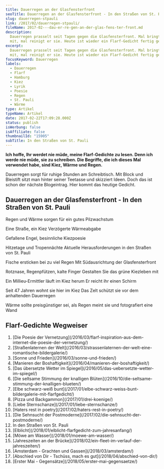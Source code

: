 ```yaml
---
title: Dau­er­re­gen an der Glas­fens­ter­front
seoTitle: Dauerregen an der Glasfensterfront - In den Straßen von St. Pauli
slug: dauerregen-stpauli
link: /2017/02/dauerregen-stpauli/
fileName: 2017-02---dau-er-re-gen-an-der-glas-fens-ter-front.md
description:
  Dauerregen prasselt seit Tagen gegen die Glasfensterfront. Mal bringt er Staub
  mit, mal reinigt er sie. Heute ist wieder ein Flarf-Gedicht fertig geworden.
excerpt:
  Dauerregen prasselt seit Tagen gegen die Glasfensterfront. Mal bringt er Staub
  mit, mal reinigt er sie. Heute ist wieder ein Flarf-Gedicht fertig geworden.
focusKeyword: Dauerregen
labels:
  - Dauerregen
  - Flarf
  - Hamburg
  - Kiez
  - Lyrik
  - Poesie
  - Regen
  - St. Pauli
  - Wärme
type: Artikel
typeName: Artikel
date: 2017-02-22T17:09:28.000Z
status: publish
isWerbung: false
isAffiliate: false
thumbnailId: "15905"
subTitle: In den Straßen von St. Pauli
---
```


<strong>Ich hoffe, Ihr werdet nie müde, meine Flarf-Gedichte zu lesen. Denn ich
werde nie müde, sie zu schreiben. Die Begriffe, die ich dieses Mal verwendet
habe, sind Kiez, Wärme und Regen. </strong>

Dauerregen sorgt für ruhige Stunden am Schreibtisch. Mit Block und Bleistift
sitzt man hinter seiner Teetasse und skizziert Ideen. Doch das ist schon der
nächste Blogeintrag. Hier kommt das heutige Gedicht.

## Dauerregen an der Glasfensterfront - In den Straßen von St. Pauli

Regen und Wärme sorgen für ein gutes Pilzwachstum

Eine Straße, ein Kiez Verzögerte Wärmeabgabe

Gefallene Engel, besinnliche Kiezpoesie

Hitzetage und Tropennächte Aktuelle Herausforderungen in den Straßen von St.
Pauli

Fische ersticken bei zu viel Regen Mit Südausrichtung der Glasfensterfront

Rotznase, Regenpfützen, kalte Finger Gestalten Sie das grüne Kiezleben mit

Ein Millieu-Ermittler läuft im Kiez herum Er reicht ihr einen Schirm

Seit 47 Jahren wohnt sie hier im Kiez Das Zelt schützt sie vor dem anhaltenden
Dauerregen

Wärme sollte preisgünstiger sei, als Regen meint sie und fotografiert eine Wand

## Flarf-Gedichte Wegweiser

<ol>
    <li> [Die Poesie der Vernetzung](/2016/03/flarf-inspiration-aus-dem-internet-die-poesie-der-vernetzung/) </li>
    <li> [Straßenlaternen der Welt](/2016/03/strassenlaternen-der-welt-eine-romantische-bildergalerie/) </li>
    <li> [Sonne und Frieden](/2016/03/sonne-und-frieden/) </li>
    <li> [Manieren der Boshaftigkeit](/2016/04/manieren-der-boshaftigkeit/) </li>
    <li> [Das übersetzte Wetter im Spiegel](/2016/05/das-uebersetzte-wetter-im-spiegel/) </li>
    <li> [Die seltsame Stimmung der knalligen Blüten](/2016/10/die-seltsame-stimmung-der-knalligen-blueten/) </li>
    <li> [Elbe schwarz-weiß bunt](/2017/01/elbe-schwarz-weiss-bunt-bildergalerie-mit-flarfgedicht/) </li>
    <li> [Pizza und Backgammon](/2017/01/drei-koenige/) </li>
    <li> [Liebe Sternschanze](/2017/01/liebe-sternschanze/) </li>
    <li> [Haters rest in poetry](/2017/02/haters-rest-in-poetry/) </li>
    <li> [Die Sehnsucht der Postmoderne](/2017/02/die-sehnsucht-der-postmoderne/) </li>
    <li>In den Straßen von St. Pauli</li>
    <li> [Elblicht](/2018/01/elblicht-flarfgedicht-zum-jahresanfang/) </li>
    <li> [Möwe am Wasser](/2018/01/moewe-am-wasser/) </li>
    <li> [Jahreszeiten an der Brücke](/2018/02/ein-fleet-im-verlauf-der-jahreszeiten/) </li>
    <li> [Amsterdam - Grachten und Gassen](/2018/03/amsterdam/) </li>
    <li> [Abschied von Dir - Tschüss, mach es gut](/2018/04/abschied-von-dir/) </li>
    <li> [Erster Mai - Gegensätze](/2018/05/erster-mai-gegensaetze/) </li>
</ol>
